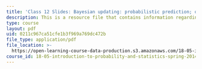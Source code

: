 ```yaml
---
title: 'Class 12 Slides: Bayesian updating: probabilistic prediction; odds'
description: This is a resource file that contains information regarding class 12.
type: course
layout: pdf
uid: 0211c967ca51cfe1b3f969a769dc472b
file_type: application/pdf
file_location: >-
  https://open-learning-course-data-production.s3.amazonaws.com/18-05-introduction-to-probability-and-statistics-spring-2014/0211c967ca51cfe1b3f969a769dc472b_MIT18_05S14_class12_slides.pdf
course_id: 18-05-introduction-to-probability-and-statistics-spring-2014
---
```

